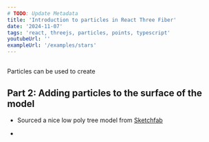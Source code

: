 ```yaml
---
# TODO: Update Metadata
title: 'Introduction to particles in React Three Fiber'
date: '2024-11-07'
tags: 'react, threejs, particles, points, typescript'
youtubeUrl: ''
exampleUrl: '/examples/stars'
---
```


<!-- Introduction -->

##

Particles can be used to create

<!-- BasicParticles -->

## Part 2: Adding particles to the surface of the model

<!-- MeshParticles -->

- Sourced a nice low poly tree model from [Sketchfab](https://sketchfab.com/3d-models/laurel-tree-low-poly-f1a5baa9d2e24f27a98be75f23f38f35)

-
